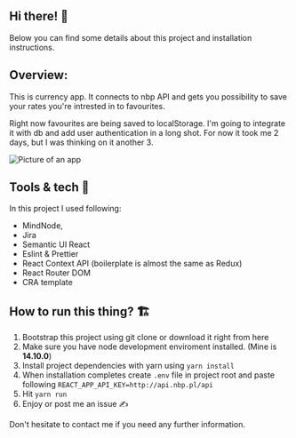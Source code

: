 ## Hi there! 👋

Below you can find some details about this project and installation instructions.

## Overview:

This is currency app. It connects to nbp API and gets you possibility to save your rates you're intrested in to favourites.

Right now favourites are being saved to localStorage. I'm going to integrate it with db and add user authentication in a long shot. For now it took me 2 days, but I was thinking on it another 3.

<img src="https://i.ibb.co/60vMwpy/readme-Img.png" alt="Picture of an app" style="zoom:100%;" />

## Tools & tech 🔩

In this project I used following:

- MindNode,
- Jira
- Semantic UI React
- Eslint & Prettier
- React Context API (boilerplate is almost the same as Redux)
- React Router DOM
- CRA template

## How to run this thing? 🏗

1. Bootstrap this project using git clone or download it right from here
2. Make sure you have node development enviroment installed. (Mine is **14.10.0**)
3. Install project dependencies with yarn using `yarn install`
4. When installation completes create `.env` file in project root and paste following
   `REACT_APP_API_KEY=http://api.nbp.pl/api`
5. Hit `yarn run`
6. Enjoy or post me an issue ✍️

Don't hesitate to contact me if you need any further information.
